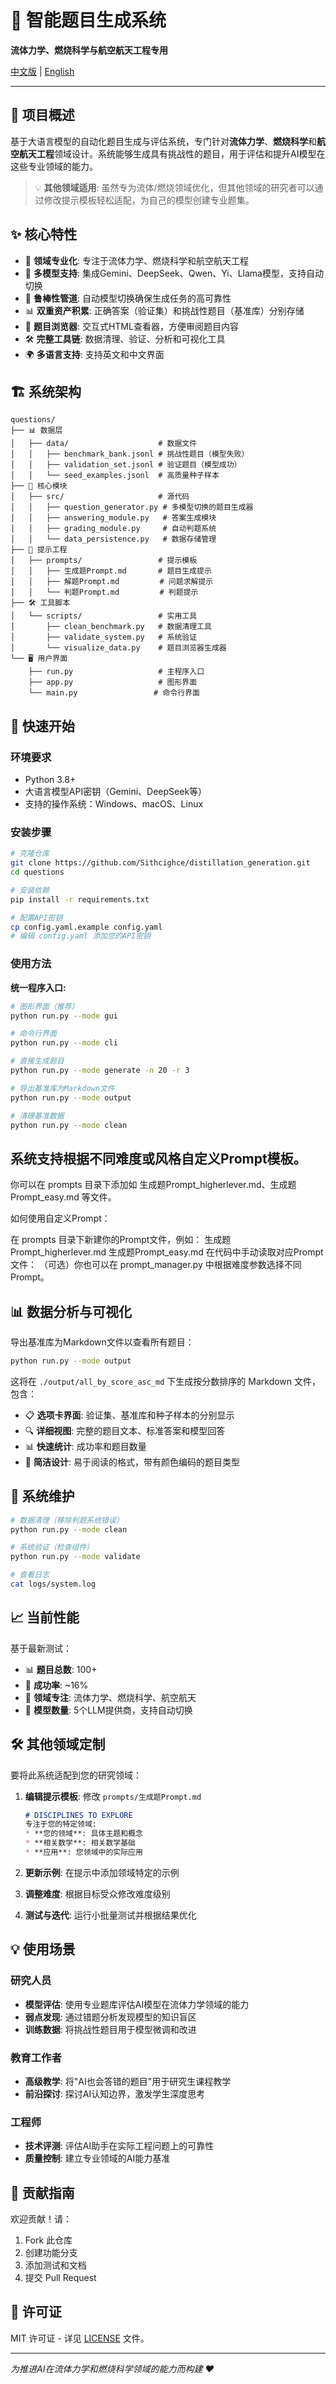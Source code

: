 # 🚀 智能题目生成系统

**流体力学、燃烧科学与航空航天工程专用**

[中文版](#中文版) | [English](README_EN.md)

---

## 🌟 项目概述

基于大语言模型的自动化题目生成与评估系统，专门针对**流体力学**、**燃烧科学**和**航空航天工程**领域设计。系统能够生成具有挑战性的题目，用于评估和提升AI模型在这些专业领域的能力。

> 💡 **其他领域适用**: 虽然专为流体/燃烧领域优化，但其他领域的研究者可以通过修改提示模板轻松适配，为自己的模型创建专业题集。

## ✨ 核心特性

- 🎯 **领域专业化**: 专注于流体力学、燃烧科学和航空航天工程
- 🤖 **多模型支持**: 集成Gemini、DeepSeek、Qwen、Yi、Llama模型，支持自动切换
- 🔄 **鲁棒性管道**: 自动模型切换确保生成任务的高可靠性
- 📊 **双重资产积累**: 正确答案（验证集）和挑战性题目（基准库）分别存储
- 🎨 **题目浏览器**: 交互式HTML查看器，方便审阅题目内容
- 🛠️ **完整工具链**: 数据清理、验证、分析和可视化工具
- 🌍 **多语言支持**: 支持英文和中文界面

## 🏗️ 系统架构

```
questions/
├── 📊 数据层
│   ├── data/                    # 数据文件
│   │   ├── benchmark_bank.jsonl # 挑战性题目（模型失败）
│   │   ├── validation_set.jsonl # 验证题目（模型成功）
│   │   └── seed_examples.jsonl  # 高质量种子样本
├── 🧠 核心模块
│   ├── src/                     # 源代码
│   │   ├── question_generator.py # 多模型切换的题目生成器
│   │   ├── answering_module.py   # 答案生成模块
│   │   ├── grading_module.py     # 自动判题系统
│   │   └── data_persistence.py   # 数据存储管理
├── 🎯 提示工程
│   ├── prompts/                 # 提示模板
│   │   ├── 生成题Prompt.md       # 题目生成提示
│   │   ├── 解题Prompt.md         # 问题求解提示
│   │   └── 判题Prompt.md         # 判题提示
├── 🛠️ 工具脚本
│   └── scripts/                 # 实用工具
│       ├── clean_benchmark.py   # 数据清理工具
│       ├── validate_system.py   # 系统验证
│       └── visualize_data.py    # 题目浏览器生成器
└── 🖥️ 用户界面
    ├── run.py                   # 主程序入口
    ├── app.py                   # 图形界面
    └── main.py                 # 命令行界面
```

## 🚀 快速开始

### 环境要求
- Python 3.8+
- 大语言模型API密钥（Gemini、DeepSeek等）
- 支持的操作系统：Windows、macOS、Linux

### 安装步骤
```bash
# 克隆仓库
git clone https://github.com/Sithcighce/distillation_generation.git
cd questions

# 安装依赖
pip install -r requirements.txt

# 配置API密钥
cp config.yaml.example config.yaml
# 编辑 config.yaml 添加您的API密钥
```

### 使用方法

**统一程序入口:**
```bash
# 图形界面（推荐）
python run.py --mode gui

# 命令行界面  
python run.py --mode cli

# 直接生成题目
python run.py --mode generate -n 20 -r 3

# 导出基准库为Markdown文件
python run.py --mode output

# 清理基准数据
python run.py --mode clean
```

## 系统支持根据不同难度或风格自定义Prompt模板。
你可以在 prompts 目录下添加如 生成题Prompt_higherlever.md、生成题Prompt_easy.md 等文件。

如何使用自定义Prompt：

在 prompts 目录下新建你的Prompt文件，例如：
生成题Prompt_higherlever.md
生成题Prompt_easy.md
在代码中手动读取对应Prompt文件：
（可选）你也可以在 prompt_manager.py 中根据难度参数选择不同Prompt。


## 📊 数据分析与可视化

导出基准库为Markdown文件以查看所有题目：

```bash
python run.py --mode output
```

这将在 `./output/all_by_score_asc_md` 下生成按分数排序的 Markdown 文件，包含：
- 📋 **选项卡界面**: 验证集、基准库和种子样本的分别显示
- 🔍 **详细视图**: 完整的题目文本、标准答案和模型回答
- 📊 **快速统计**: 成功率和题目数量
- 🎨 **简洁设计**: 易于阅读的格式，带有颜色编码的题目类型

## 🔧 系统维护

```bash
# 数据清理（移除判题系统错误）
python run.py --mode clean

# 系统验证（检查组件）
python run.py --mode validate

# 查看日志
cat logs/system.log
```

## 📈 当前性能

基于最新测试：
- 📊 **题目总数**: 100+
- 🎯 **成功率**: ~16%
- 🔬 **领域专注**: 流体力学、燃烧科学、航空航天
- 🤖 **模型数量**: 5个LLM提供商，支持自动切换

## 🛠️ 其他领域定制

要将此系统适配到您的研究领域：

1. **编辑提示模板**: 修改 `prompts/生成题Prompt.md`
   ```markdown
   # DISCIPLINES TO EXPLORE
   专注于您的特定领域:
   * **您的领域**: 具体主题和概念
   * **相关数学**: 相关数学基础
   * **应用**: 您领域中的实际应用
   ```

2. **更新示例**: 在提示中添加领域特定的示例
3. **调整难度**: 根据目标受众修改难度级别
4. **测试与迭代**: 运行小批量测试并根据结果优化

## 💡 使用场景

### 研究人员
- **模型评估**: 使用专业题库评估AI模型在流体力学领域的能力
- **弱点发现**: 通过错题分析发现模型的知识盲区
- **训练数据**: 将挑战性题目用于模型微调和改进

### 教育工作者
- **高级教学**: 将"AI也会答错的题目"用于研究生课程教学
- **前沿探讨**: 探讨AI认知边界，激发学生深度思考

### 工程师
- **技术评测**: 评估AI助手在实际工程问题上的可靠性
- **质量控制**: 建立专业领域的AI能力基准

## 🤝 贡献指南

欢迎贡献！请：
1. Fork 此仓库
2. 创建功能分支
3. 添加测试和文档
4. 提交 Pull Request

## 📄 许可证

MIT 许可证 - 详见 [LICENSE](LICENSE) 文件。

---

*为推进AI在流体力学和燃烧科学领域的能力而构建 ❤️*